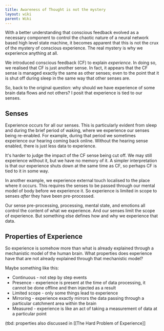 ```yaml
---
title: Awareness of Thought is not the mystery
layout: wiki
parent: Wiki
---
```


With a better understanding that conscious feedback evolved as a necessary component to control the chaotic nature of a neural network based high level state machine, it becomes apparent that this is not the crux of the mystery of conscious experience. The real mystery is why we experience anything at all. 

We introduced conscious feedback (CF) to explain _experience_. In doing so, we realised that CF is just another sense. In fact, it appears that the CF sense is managed exactly the same as other senses; even to the point that it is shut off during sleep in the same way that other senses are.

So, back to the original question: why should we have experience of some brain data flows and not others? I posit that experience is tied to our senses.

## Senses
Experience occurs for all our senses. This is particularly evident from sleep and during the brief period of waking, where we experience our senses being re-enabled. For example, during that period we sometimes experience our hearing coming back online. Without the hearing sense enabled, there is just less data to experience.

It's harder to judge the impact of the CF sense being cut off. We may still experience without it, but we have no memory of it. A simpler interpretation is that our experience shuts down at the same time as CF, so perhaps CF is tied to it in some way. 

In another example, we experience external touch localised to the place where it occurs. This requires the senses to be passed through our mental model of body before we experience it. So experience is limited in scope to senses _after_ they have been pre-processed.

Our sense pre-processing, processing, mental state, and emotions all control the content of what we experience. And our senses limit the scope of experience. But something else defines how and why we experience that data.

## Properties of Experience
So experience is somehow more than what is already explained through a mechanistic model of the human brain. What properties does experience have that are not already explained through that mechanistic model?

Maybe something like this:
* Continuous - not step by step events
* Presence - experience is present at the time of data processing, it cannot be done offline and then injected as a result 
* Limited scope - only some things lead to experience
* Mirroring - experience exactly mirrors the data passing through a particular catchment area within the brain
* Measured - experience is like an act of taking a measurement of data at a particular point

(tbd: properties also discussed in [[The Hard Problem of Experience]]